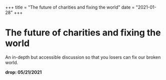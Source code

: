 +++
title = "The future of charities and fixing the world"
date = "2021-01-28"
+++



# The future of charities and fixing the world

An in-depth but accessible discussion so that you losers can fix our broken world.

**drop: 05/21/2021**